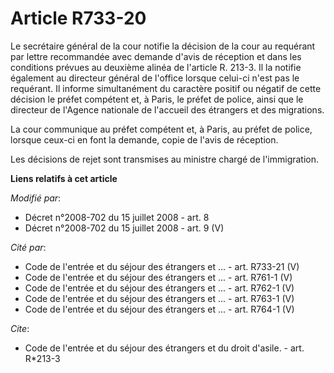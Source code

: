 # Article R733-20

Le secrétaire général de la cour notifie la décision de la cour au requérant par lettre recommandée avec demande d'avis de
réception et dans les conditions prévues au deuxième alinéa de l'article R. 213-3. Il la notifie également au directeur
général de l'office lorsque celui-ci n'est pas le requérant. Il informe simultanément du caractère positif ou négatif de
cette décision le préfet compétent et, à Paris, le préfet de police, ainsi que le directeur de l'Agence nationale de
l'accueil des étrangers et des migrations. 

La cour communique au préfet compétent et, à Paris, au préfet de police, lorsque ceux-ci en font la demande, copie de l'avis
de réception. 

Les décisions de rejet sont transmises au ministre chargé de l'immigration.

**Liens relatifs à cet article**

_Modifié par_:

  - Décret n°2008-702 du 15 juillet 2008 - art. 8
  - Décret n°2008-702 du 15 juillet 2008 - art. 9 (V)

_Cité par_:

  - Code de l'entrée et du séjour des étrangers et ... - art. R733-21 (V)
  - Code de l'entrée et du séjour des étrangers et ... - art. R761-1 (V)
  - Code de l'entrée et du séjour des étrangers et ... - art. R762-1 (V)
  - Code de l'entrée et du séjour des étrangers et ... - art. R763-1 (V)
  - Code de l'entrée et du séjour des étrangers et ... - art. R764-1 (V)

_Cite_:

  - Code de l'entrée et du séjour des étrangers et du droit d'asile. - art. R*213-3
